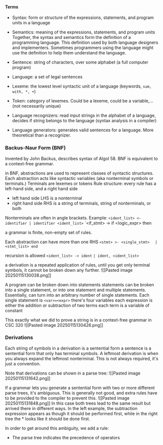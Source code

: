 #### Terms
- Syntax: form or structure of the expressions, statements, and program units in a language
- Semantics: meaning of the expressions, statements, and program units
Together, the syntax and semantics form the definition of a programming language. This definition used by both language designers and implementers. Sometimes programmers using the language might use the definition to help them understand the language.

- Sentence: string of characters, over some alphabet (a full computer program)
- Language: a set of legal sentences
- Lexeme: the lowest level syntactic unit of a language (keywords, `sum, with, *, +`)
- Token: category of lexemes. Could be a lexeme, could be a variable,... (not necessarily unique)
- Language recognizers: read input strings in the alphabet of a language, decides if string belongs to the language (syntax analysis in a compiler)
- Language generators: generates valid sentences for a language. More theoretical than a recognizer.
### Backus-Naur Form (BNF)
Invented by John Backus, describes syntax of Algol 58.  BNF is equivalent to a context-free grammar.

in BNF, abstractions are used to represent classes of syntactic structures. Each abstraction acts like syntactic variables (aka nonterminal symbols or terminals.)
Terminals are lexemes or tokens
Rule structure: every rule has a left-hand side, and a right hand side
- left hand side LHS is a nonterminal
- right hand side RHS is a string of terminals, string of nonterminals, or both

Nonterminals are often in angle brackets.
Example:
`<ident_list> <- identifier | identifier <ident_list>`
`<if_stmt> -> if <logic_expr> then <stmt>

a grammar is finite, non-empty set of rules.

Each abstraction can have more than one RHS
`<stmt> >- <single_stmt>`
	 `  |  <stmt_list> end`

recursion is allowed
`<ident_list> -> ident`
			`| ident, <ident_list>`

a derivation is a repeated application of rules, until you get only terminal symbols, it cannot be broken down any further.
![[Pasted image 20250115130038.png]]

A program can be broken down into statements
statements can be broken into a single statement, or into one statement and multiple statements. Essentially, can turn into an arbitrary number of single statements.
Each single statement is `<var>=<expr>`
there's four variables
each expression is either the addition or subtraction of two terms 
each term is a variable of constant

This exactly what we did to prove a string is in a context-free grammar in CSC 320
![[Pasted image 20250115130426.png]]


### Derivations
Each string of symbols in a derivation is a sentential form
a sentence is a sentential form that only has terminal symbols.
A leftmost derivation is when you always expand the leftmost nonterminal. This is not always required, it's just a convention.

Note that derivations can be shown in a parse tree:
![[Pasted image 20250115131642.png]]

If a grammar lets you generate a sentential form with two or more different parse trees, it's ambiguous. This is generally not good, and extra rules have to be provided to the compiler to prevent this.
![[Pasted image 20250115131848.png]]
In this case both trees lead to the same result but arrived there in different ways. In the left example, the subtraction expression appears as though it should be performed first, while in the right tree the \* looks like it should be done first.

In order to get around this ambiguity, we add a rule:
- The parse tree indicates the precedence of operators